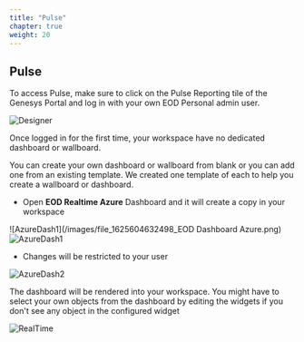 ```yaml
---
title: "Pulse"
chapter: true
weight: 20
---
```


## Pulse


To access Pulse, make sure to click on the Pulse Reporting tile of the Genesys Portal and log in with your own EOD Personal admin user.

![Designer](/images/file_1625604606223_pulse_tile.png)

Once logged in for the first time, your workspace have no dedicated dashboard or wallboard.

You can create your own dashboard or wallboard from blank or you can add one from an existing template. We created one template of each to help you create a wallboard or dashboard.

- Open **EOD Realtime Azure** Dashboard and it will create a copy in your workspace

![AzureDash1](/images/file_1625604632498_EOD Dashboard Azure.png)
![AzureDash1](/images/file_1625604632498_EOD_Dashboard_Azure.png)

- Changes will be restricted to your user

![AzureDash2](/images/file_1625604661403_EOD_Dashboard_Azure_1.png)

The dashboard will be rendered into your workspace. You might have to select your own objects from the dashboard by editing the widgets if you don't see any object in the configured widget

![RealTime](/images/file_1625604695816_eod_realtime_dashboard.png)
